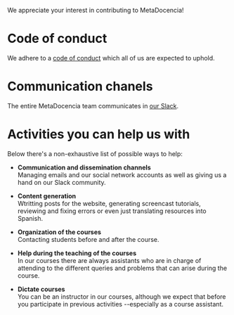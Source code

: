 We appreciate your interest in contributing to MetaDocencia!

# Code of conduct

We adhere to a [code of conduct](CODE-OF-CONDUCT.md) which all of us are expected to uphold. 

# Communication chanels

The entire MetaDocencia team communicates in [our Slack](https://join.slack.com/t/metadocencia/shared_invite/zt-cq1hleoz-Ij2AgXKJBjg03sRuoxLhjg). 

# Activities you can help us with

Below there's a non-exhaustive list of possible ways to help:

- **Communication and dissemination channels**  
	Managing emails and our social network accounts as well as giving us a hand on our Slack community.

- **Content generation**  
	Wtritting posts for the website, generating screencast tutorials, reviewing and fixing errors or even just translating resources into Spanish.

- **Organization of the courses**  
	Contacting students before and after the course.

- **Help during the teaching of the courses**  
	In our courses there are always assistants who are in charge of attending to the different queries and problems that can arise during the course. 

- **Dictate courses**  
	You can be an instructor in our courses, although we expect that before you participate in previous activities --especially as a course assistant.

